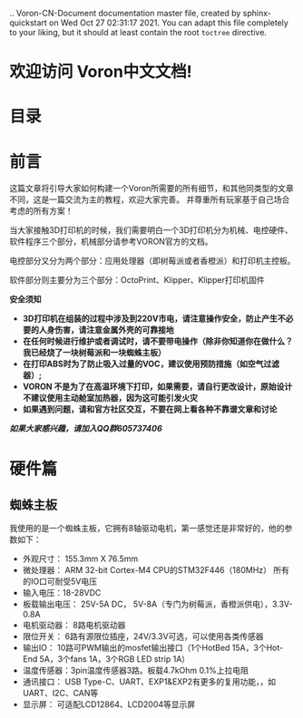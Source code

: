 .. Voron-CN-Document documentation master file, created by
   sphinx-quickstart on Wed Oct 27 02:31:17 2021.
   You can adapt this file completely to your liking, but it should at least
   contain the root `toctree` directive.

# 欢迎访问 Voron中文文档!

# 目录

# 前言

这篇文章将引导大家如何构建一个Voron所需要的所有细节，和其他同类型的文章不同，这是一篇交流为主的教程，欢迎大家完善。
并尊重所有玩家基于自己场合考虑的所有方案！

当大家接触3D打印机的时候，我们需要明白一个3D打印机分为机械、电控硬件、软件程序三个部分，机械部分请参考VORON官方的文档。

电控部分又分为两个部分：应用处理器（即树莓派或者香橙派）和打印机主控板。

软件部分则主要分为三个部分：OctoPrint、Klipper、Klipper打印机固件

**安全须知**

- **3D打印机在组装的过程中涉及到220V市电，请注意操作安全，防止产生不必要的人身伤害，请注意金属外壳的可靠接地**
- **在任何时候进行维护或者调试时，请不要带电操作（除非你知道你在做什么？我已经烧了一块树莓派和一块蜘蛛主板）**
- **在打印ABS时为了防止吸入过量的VOC，建议使用预防措施（如空气过滤器）;**
- **VORON 不是为了在高温环境下打印，如果需要，请自行更改设计，原始设计不建议使用主动舱室加热器，因为这可能引发火灾**
- **如果遇到问题，请和官方社区交互，不要在网上看各种不靠谱文章和讨论**

***如果大家感兴趣，请加入QQ群605737406***

# 硬件篇

## 蜘蛛主板

我使用的是一个蜘蛛主板，它拥有8轴驱动电机，第一感觉还是非常好的，他的参数如下：

- 外观尺寸： 155.3mm X 76.5mm
- 微处理器： ARM 32-bit Cortex-M4 CPU的STM32F446（180MHz） 所有的IO口可耐受5V电压
- 输入电压：18-28VDC
- 板载输出电压： 25V-5A DC， 5V-8A（专门为树莓派，香橙派供电），3.3V-0.8A
- 电机驱动器： 8路电机驱动器
- 限位开关： 6路有源限位插座，24V/3.3V可选，可以使用各类传感器
- 输出IO： 10路可PWM输出的mosfet输出接口（1个HotBed 15A，3个Hot-End 5A，3个fans 1A，3个RGB LED strip 1A）
- 温度传感器：3pin温度传感器3路。板载4.7kOhm 0.1%上拉电阻
- 通讯接口： USB Type-C、UART、EXP1&EXP2有更多的复用功能，，如UART、I2C、CAN等
- 显示屏： 可适配LCD12864、LCD2004等显示屏
